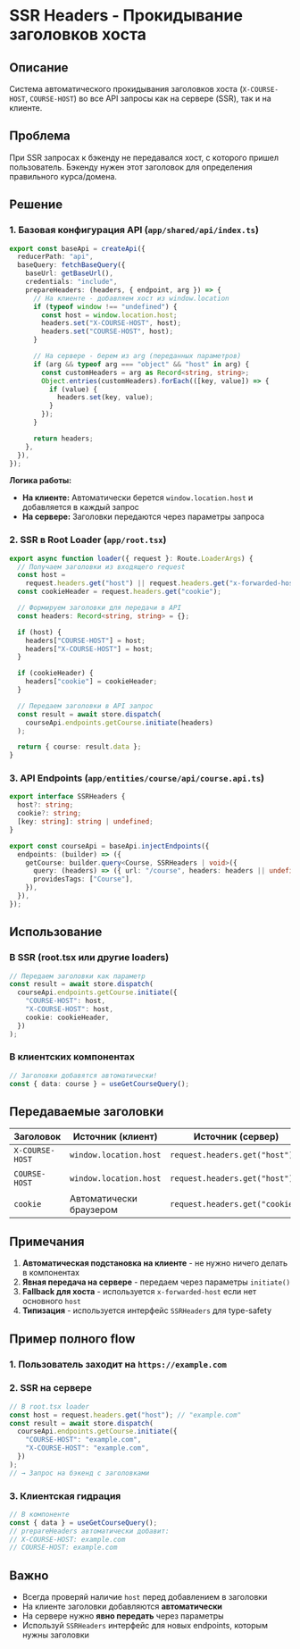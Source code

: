 # SSR Headers - Прокидывание заголовков хоста

## Описание

Система автоматического прокидывания заголовков хоста (`X-COURSE-HOST`, `COURSE-HOST`) во все API запросы как на сервере (SSR), так и на клиенте.

## Проблема

При SSR запросах к бэкенду не передавался хост, с которого пришел пользователь. Бэкенду нужен этот заголовок для определения правильного курса/домена.

## Решение

### 1. Базовая конфигурация API (`app/shared/api/index.ts`)

```typescript
export const baseApi = createApi({
  reducerPath: "api",
  baseQuery: fetchBaseQuery({
    baseUrl: getBaseUrl(),
    credentials: "include",
    prepareHeaders: (headers, { endpoint, arg }) => {
      // На клиенте - добавляем хост из window.location
      if (typeof window !== "undefined") {
        const host = window.location.host;
        headers.set("X-COURSE-HOST", host);
        headers.set("COURSE-HOST", host);
      }

      // На сервере - берем из arg (переданных параметров)
      if (arg && typeof arg === "object" && "host" in arg) {
        const customHeaders = arg as Record<string, string>;
        Object.entries(customHeaders).forEach(([key, value]) => {
          if (value) {
            headers.set(key, value);
          }
        });
      }

      return headers;
    },
  }),
});
```

**Логика работы:**

- **На клиенте:** Автоматически берется `window.location.host` и добавляется в каждый запрос
- **На сервере:** Заголовки передаются через параметры запроса

### 2. SSR в Root Loader (`app/root.tsx`)

```typescript
export async function loader({ request }: Route.LoaderArgs) {
  // Получаем заголовки из входящего request
  const host =
    request.headers.get("host") || request.headers.get("x-forwarded-host");
  const cookieHeader = request.headers.get("cookie");

  // Формируем заголовки для передачи в API
  const headers: Record<string, string> = {};

  if (host) {
    headers["COURSE-HOST"] = host;
    headers["X-COURSE-HOST"] = host;
  }

  if (cookieHeader) {
    headers["cookie"] = cookieHeader;
  }

  // Передаем заголовки в API запрос
  const result = await store.dispatch(
    courseApi.endpoints.getCourse.initiate(headers)
  );

  return { course: result.data };
}
```

### 3. API Endpoints (`app/entities/course/api/course.api.ts`)

```typescript
export interface SSRHeaders {
  host?: string;
  cookie?: string;
  [key: string]: string | undefined;
}

export const courseApi = baseApi.injectEndpoints({
  endpoints: (builder) => ({
    getCourse: builder.query<Course, SSRHeaders | void>({
      query: (headers) => ({ url: "/course", headers: headers || undefined }),
      providesTags: ["Course"],
    }),
  }),
});
```

## Использование

### В SSR (root.tsx или другие loaders)

```typescript
// Передаем заголовки как параметр
const result = await store.dispatch(
  courseApi.endpoints.getCourse.initiate({
    "COURSE-HOST": host,
    "X-COURSE-HOST": host,
    cookie: cookieHeader,
  })
);
```

### В клиентских компонентах

```typescript
// Заголовки добавятся автоматически!
const { data: course } = useGetCourseQuery();
```

## Передаваемые заголовки

| Заголовок       | Источник (клиент)       | Источник (сервер)               | Описание                |
| --------------- | ----------------------- | ------------------------------- | ----------------------- |
| `X-COURSE-HOST` | `window.location.host`  | `request.headers.get("host")`   | Хост курса              |
| `COURSE-HOST`   | `window.location.host`  | `request.headers.get("host")`   | Дублирующий хост        |
| `cookie`        | Автоматически браузером | `request.headers.get("cookie")` | Куки для аутентификации |

## Примечания

1. **Автоматическая подстановка на клиенте** - не нужно ничего делать в компонентах
2. **Явная передача на сервере** - передаем через параметры `initiate()`
3. **Fallback для хоста** - используется `x-forwarded-host` если нет основного `host`
4. **Типизация** - используется интерфейс `SSRHeaders` для type-safety

## Пример полного flow

### 1. Пользователь заходит на `https://example.com`

### 2. SSR на сервере

```typescript
// В root.tsx loader
const host = request.headers.get("host"); // "example.com"
const result = await store.dispatch(
  courseApi.endpoints.getCourse.initiate({
    "COURSE-HOST": "example.com",
    "X-COURSE-HOST": "example.com",
  })
);
// → Запрос на бэкенд с заголовками
```

### 3. Клиентская гидрация

```typescript
// В компоненте
const { data } = useGetCourseQuery();
// prepareHeaders автоматически добавит:
// X-COURSE-HOST: example.com
// COURSE-HOST: example.com
```

## Важно

- Всегда проверяй наличие `host` перед добавлением в заголовки
- На клиенте заголовки добавляются **автоматически**
- На сервере нужно **явно передать** через параметры
- Используй `SSRHeaders` интерфейс для новых endpoints, которым нужны заголовки
